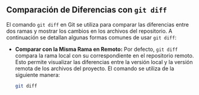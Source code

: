 ## Comparación de Diferencias con `git diff`

El comando `git diff` en Git se utiliza para comparar las diferencias entre dos ramas y mostrar los cambios en los archivos del repositorio. A continuación se detallan algunas formas comunes de usar `git diff`:

- **Comparar con la Misma Rama en Remoto:** Por defecto, `git diff` compara la rama local con su correspondiente en el repositorio remoto. Esto permite visualizar las diferencias entre la versión local y la versión remota de los archivos del proyecto. El comando se utiliza de la siguiente manera:
  
  ```bash
  git diff
